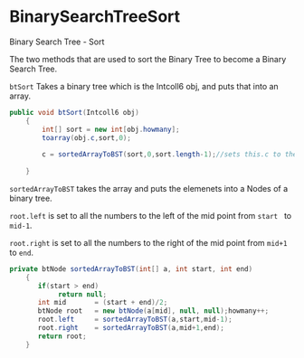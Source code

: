 BinarySearchTreeSort
====================

Binary Search Tree - Sort

The two methods that are used to sort the Binary Tree to become a Binary Search Tree.

`btSort` Takes a binary tree which is the Intcoll6 obj, and puts that into an array.
```java
public void btSort(Intcoll6 obj)
    {
        int[] sort = new int[obj.howmany];   
        toarray(obj.c,sort,0);
        
        c = sortedArrayToBST(sort,0,sort.length-1);//sets this.c to the sorted tree
      
    }
```
`sortedArrayToBST` takes the array and puts the elemenets into a Nodes of a binary tree.

`root.left` is set to all the numbers to the left of the mid point from `start ` to  `mid-1`.

`root.right` is set to all the numbers to the right of the mid point from `mid+1` to  `end`. 


```java
private btNode sortedArrayToBST(int[] a, int start, int end)
    {
       if(start > end)
            return null;
       int mid       = (start + end)/2;
       btNode root   = new btNode(a[mid], null, null);howmany++;
       root.left     = sortedArrayToBST(a,start,mid-1);
       root.right    = sortedArrayToBST(a,mid+1,end);
       return root;
    }
```
